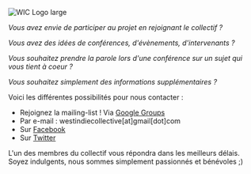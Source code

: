 ![WIC Logo large](http://westindiecollective.org/wp-content/uploads/2011/12/wic_logo_lagoon-300x154.png 'WIC Logo large')

*Vous avez envie de participer au projet en rejoignant le collectif ?*

*Vous avez des idées de conférences, d'évènements, d'intervenants ?*

*Vous souhaitez prendre la parole lors d'une conférence sur un sujet qui vous tient à coeur ?*

*Vous souhaitez simplement des informations supplémentaires ?*

Voici les différentes possibilités pour nous contacter :

* Rejoignez la mailing-list ! Via [Google Groups](https://groups.google.com/d/forum/westindiecollective)
* Par e-mail : westindiecollective[at]gmail[dot]com
* Sur [Facebook](https://www.facebook.com/WestIndieCollective)
* Sur [Twitter](http://www.twitter.com/WestIndieC)

L'un des membres du collectif vous répondra dans les meilleurs délais. Soyez indulgents, nous sommes simplement passionnés et bénévoles ;)

